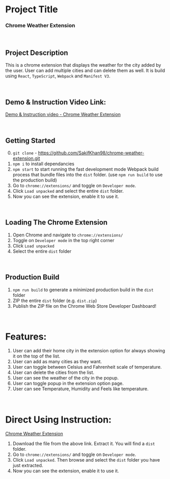 # Project Title

### Chrome Weather Extension

<br />

## Project Description

This is a chrome extension that displays the weather for the city added by the user. User can add multiple cities and can delete them as well. It is build using `React`, `TypeScript`, `Webpack` and `Manifest V3`.

<br />

## Demo & Instruction Video Link:

[Demo & Instruction video - Chrome Weather Extension](https://drive.google.com/file/d/1BOn_0DrPHc-rZKDB4l6x8VWK-URFBTsw/view?usp=sharing)

<br />

## Getting Started

0. `git clone` - https://github.com/SakifKhan98/chrome-weather-extension.git
1. `npm i` to install dependancies
2. `npm start` to start running the fast development mode Webpack build process that bundle files into the `dist` folder. (use `npm run build` to use the production build)
3. Go to `chrome://extensions/` and toggle on `Developer mode`.
4. Click `Load unpacked` and select the entire `dist` folder.
5. Now you can see the extension, enable it to use it.

<br />

## Loading The Chrome Extension

1. Open Chrome and navigate to `chrome://extensions/`
2. Toggle on `Developer mode` in the top right corner
3. Click `Load unpacked`
4. Select the entire `dist` folder

<br />

## Production Build

1. `npm run build` to generate a minimized production build in the `dist` folder
2. ZIP the entire `dist` folder (e.g. `dist.zip`)
3. Publish the ZIP file on the Chrome Web Store Developer Dashboard!

<br />

# Features:

1. User can add their home city in the extension option for always showing it on the top of the list.
2. User can add as many cities as they want.
3. User can toggle between Celsius and Fahrenheit scale of temperature.
4. User can delete the cities from the list.
5. User can see the weather of the city in the popup.
6. User can toggle popup in the extension option page.
7. User can see Temperature, Humidity and Feels like temperature.

<br />

# Direct Using Instruction:

[Chrome Weather Extension](https://drive.google.com/file/d/1lQlxkYHNKFmhF7Sh1iniZxfBNLN0tv_v/view?usp=sharing)

1. Download the file from the above link. Extract it. You will find a `dist` folder.
2. Go to `chrome://extensions/` and toggle on `Developer mode`.
3. Click `Load unpacked`. Then browse and select the `dist` folder you have just extracted.
4. Now you can see the extension, enable it to use it.
